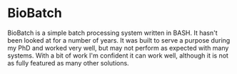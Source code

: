 BioBatch
=======

BioBatch is a simple batch processing system written in BASH. It hasn't been looked at for a number of years.
It was built to serve a purpose during my PhD and worked very well, but may not perform as expected with many systems.
With a bit of work I'm confident it can work well, although it is not as fully featured as many other solutions.
